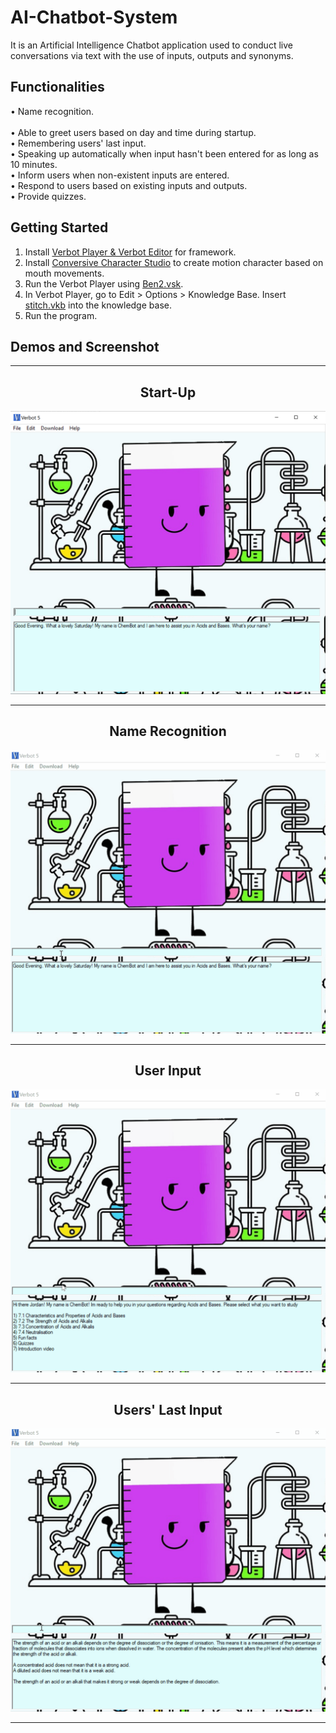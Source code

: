# AI-Chatbot-System
It is an Artificial Intelligence Chatbot application used to conduct live conversations via text with the use of inputs, outputs and synonyms.
## Functionalities
  •	Name recognition.  
  <br> •	Able to greet users based on day and time during startup.
  <br> •	Remembering users' last input. 
  <br> •	Speaking up automatically when input hasn't been entered for as long as 10 minutes.
  <br> •	Inform users when non-existent inputs are entered.
  <br> •	Respond to users based on existing inputs and outputs.
  <br> •	Provide quizzes.

## Getting Started
1. Install  [Verbot Player & Verbot Editor](https://download.cnet.com/Verbot/3000-31711_4-10277575.html) for framework.
2. Install  [Conversive Character Studio](https://conversive-character-studio.software.informer.com/) to create motion character based on mouth movements.
3. Run the Verbot Player using [Ben2.vsk](/AI-Chatbot-System/Ben2.vsk).
4. In Verbot Player, go to Edit > Options > Knowledge Base. Insert [stitch.vkb](/AI-Chatbot-System/stitch.vkb) into the knowledge base. 
5. Run the program.


## Demos and Screenshot 

-----

<div align="center">
  <h2>Start-Up</h2>
<img src="images/startup.PNG" alt="image">
</div>

-----

<div align="center">
  <h2>Name Recognition</h2>
<img src="images/name.gif" alt="gif">
</div>

-----

<div align="center">
  <h2>User Input</h2>
<img src="images/randominput.gif" alt="gif">
</div>

-----

<div align="center">
  <h2>Users' Last Input</h2>
<img src="images/lastinput.gif" alt="gif">
</div>

-----

